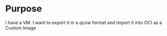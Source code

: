 # Purpose
I have a VM. I want to export it in a qcow format and import it into OCI as a Custom Image
